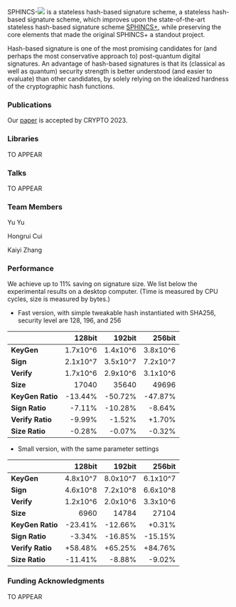 SPHINCS-<img src="https://render.githubusercontent.com/render/math?math=\alpha"> is a stateless hash-based signature scheme, a stateless hash-based signature scheme, which improves upon the state-of-the-art stateless hash-based signature scheme [SPHINCS+](https://sphincs.org/index.html), while preserving the core elements that made the original SPHINCS+ a standout project. 


Hash-based signature is one of the most promising candidates for (and perhaps the most conservative approach to) post-quantum digital signatures. An advantage of hash-based signatures is that its (classical as well as quantum) security strength is better understood (and easier to evaluate) than other candidates, by solely relying on the idealized hardness of the cryptographic hash functions.


### Publications

Our [paper](https://eprint.iacr.org/2023/850) is accepted by CRYPTO 2023.

### Libraries

TO APPEAR

### Talks

TO APPEAR

### Team Members

Yu Yu

Hongrui Cui

Kaiyi Zhang

### Performance

We achieve up to 11% saving on signature size. We list below the experimental results on a desktop computer. (Time is measured by CPU cycles, size is measured by bytes.)

- Fast version, with simple tweakable hash instantiated with SHA256, security level are 128, 196, and 256

|  | 128bit| 192bit |  256bit| 
|- |--: | --: | --: | 
|  **KeyGen** | 1.7x10^6 | 1.4x10^6 | 3.8x10^6 |
|  **Sign** | 2.1x10^7  |   3.5x10^7 |  7.2x10^7 |
|  **Verify** | 1.7x10^6 | 2.9x10^6 | 3.1x10^6  |
|  **Size** | 17040  | 35640 |  49696 |
|  **KeyGen Ratio**  | -13.44%  | -50.72%  | -47.87% |
|  **Sign Ratio** | -7.11% | -10.28% | -8.64% |
|  **Verify Ratio** |  -9.99%  |   -1.52% |  +1.70% |
|  **Size Ratio**   | -0.28% | -0.07%  |  -0.32% |

- Small version, with the same parameter settings

|  | 128bit| 192bit |  256bit| 
|- |--: | --: | --: | 
|  **KeyGen** | 4.8x10^7 | 8.0x10^7 | 6.1x10^7 |
|  **Sign** | 4.6x10^8  |   7.2x10^8 |  6.6x10^8 |
|  **Verify** | 1.2x10^6 | 2.0x10^6 | 3.3x10^6  |
|  **Size** | 6960  | 14784 |  27104 |
|  **KeyGen Ratio**  | -23.41%  | -12.66%  | +0.31% |
|  **Sign Ratio** | -3.34% | -16.85% | -15.15% |
|  **Verify Ratio** |  +58.48%  |  +65.25% |  +84.76% |
|  **Size Ratio**   | -11.41% | -8.88%  |  -9.02% |

### Funding Acknowledgments

TO APPEAR
